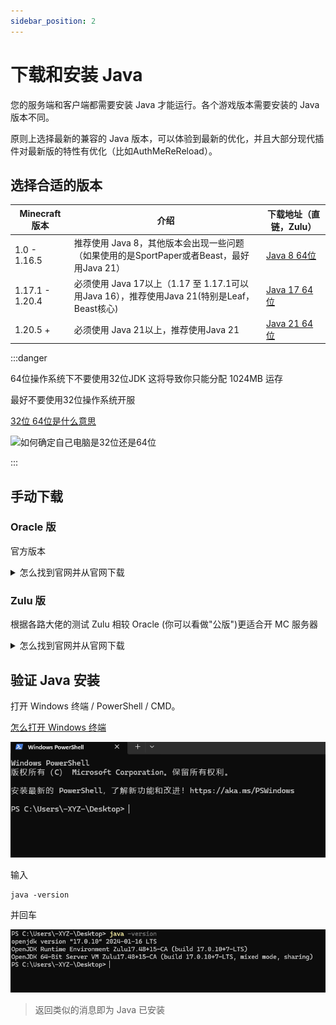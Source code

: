 ```yaml
---
sidebar_position: 2
---
```


# 下载和安装 Java

您的服务端和客户端都需要安装 Java 才能运行。各个游戏版本需要安装的 Java 版本不同。

原则上选择最新的兼容的 Java 版本，可以体验到最新的优化，并且大部分现代插件对最新版的特性有优化（比如AuthMeReReload）。

## 选择合适的版本

| Minecraft 版本    | 介绍                                                                  | 下载地址（直链，Zulu）                                                                                                                                                              |
|-----------------|---------------------------------------------------------------------|----------------------------------------------------------------------------------------------------------------------------------------------------------------------------|
| 1.0 - 1.16.5    | 推荐使用 Java 8，其他版本会出现一些问题（如果使用的是SportPaper或者Beast，最好用Java 21）          | [Java 8 64位](https://cdn.yghpy.com/DL.Javas/zulu8.74.0.17-ca-jdk8.0.392-win_x64.msi)|
| 1.17.1 - 1.20.4 | 必须使用 Java 17以上（1.17 至 1.17.1可以用Java 16），推荐使用Java 21(特别是Leaf，Beast核心) | [Java 17 64位](https://cdn.yghpy.com/DL.Javas/zulu17.50.19-ca-fx-jdk17.0.11-win_x64.msi) |
| 1.20.5 +        | 必须使用 Java 21以上，推荐使用Java 21                                           | [Java 21 64位](https://cdn.yghpy.com/DL.Javas/zulu21.34.19-ca-fx-jdk21.0.3-win_x64.msi) |

:::danger

64位操作系统下不要使用32位JDK 这将导致你只能分配 1024MB 运存

最好不要使用32位操作系统开服

[32位 64位是什么意思](https://cn.bing.com/search?q=32%E4%BD%8D%2064%E4%BD%8D%E6%98%AF%E4%BB%80%E4%B9%88%E6%84%8F%E6%80%9D)

![如何确定自己电脑是32位还是64位](https://cn.bing.com/search?q=%E5%A6%82%E4%BD%95%E7%A1%AE%E5%AE%9A%E8%87%AA%E5%B7%B1%E7%94%B5%E8%84%91%E6%98%AF32%E4%BD%8D%E8%BF%98%E6%98%AF64%E4%BD%8D)

:::

## 手动下载

### Oracle 版

官方版本

<details>
  <summary>怎么找到官网并从官网下载</summary>

![](_images/Oracle-1.png)
![](_images/Oracle-2.png)
![](_images/Oracle-3.png)
![](_images/Oracle-4.png)

> 如果再往下翻的话可以看到 Java 8 / 11。

![](_images/Oracle-5.png)

> 但是在这里 Java 8 需要登录才能下载。
>
> 你可以在下方链接直接下载 Java 8。
>
> > https://www.java.com/zh-CN/download/
</details>

### Zulu 版

根据各路大佬的测试 Zulu 相较 Oracle (你可以看做"公版")更适合开 MC 服务器

<details>
  <summary>怎么找到官网并从官网下载</summary>

![](_images/Zulu-1.png)

> 往下翻，找到这个，选择你想要的版本

![](_images/Zulu-2.png)

> 找到 64-bit (64位) （如果你的电脑是32位的，不建议开服）。

![](_images/Zulu-3.png)

> 如果您不能安装此软件（如不兼容），请关闭此文档，且**不要向**文档编写者们提问，感谢。
</details>


## 验证 Java 安装

打开 Windows 终端 / PowerShell / CMD。

[怎么打开 Windows 终端](https://cn.bing.com/search?q=%E6%80%8E%E4%B9%88%E6%89%93%E5%BC%80windows%E6%8E%A7%E5%88%B6%E5%8F%B0)

![](_images/cmd-1.png)

输入

```
java -version
```

并回车

![](_images/cmd-2.png)

> 返回类似的消息即为 Java 已安装

